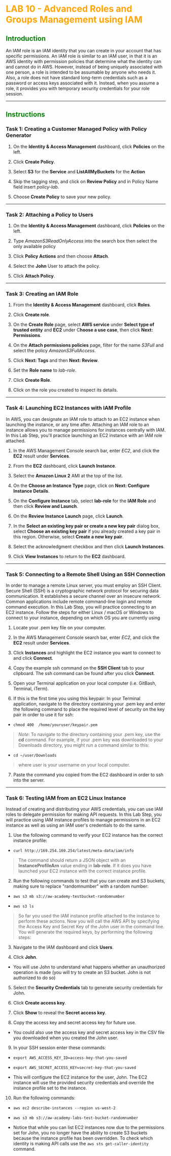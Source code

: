 # <span style="color:orange">LAB 10 - Advanced Roles and Groups Management using IAM</span>

## <span style="color:green">Introduction</span>

An IAM role is an IAM identity that you can create in your account that has specific permissions. An IAM role is similar to an IAM user, in that it is an AWS identity with permission policies that determine what the identity can and cannot do in AWS. However, instead of being uniquely associated with one person, a role is intended to be assumable by anyone who needs it. Also, a role does not have standard long-term credentials such as a password or access keys associated with it. Instead, when you assume a role, it provides you with temporary security credentials for your role session.

---

## <span style="color:green">Instructions</span>

### Task 1: Creating a Customer Managed Policy with Policy Generator

1. On the **Identity & Access Management** dashboard, click **Policies** on the left.

2. Click **Create Policy**.

3. Select **S3** for the **Service** and **ListAllMyBuckets** for the **Action**

4. Skip the tagging step, and click on **Review Policy** and in Policy Name field insert *policy-lab*.

5. Choose **Create Policy** to save your new policy.

---

### Task 2: Attaching a Policy to Users

1. On the **Identity & Access Management** dashboard, click **Policies** on the left.

2. Type *AmazonS3ReadOnlyAccess* into the search box then select the only available policy

3. Click **Policy Actions** and then choose **Attach**.

4. Select the **John** User to attach the policy.

5. Click **Attach Policy**.

---

### Task 3: Creating an IAM Role

1. From the **Identity & Access Management** dashboard, click **Roles**.

2. Click **Create role**.

3. On the **Create Role** page, select **AWS service** under **Select type of trusted entity** and **EC2** under C**hoose a use case**, then click **Next: Permissions**.

4. On the **Attach permissions policies** page, filter for the name *S3Full* and select the policy *AmazonS3FullAccess*.

5. Click **Next: Tags** and then **Next: Review**.

6. Set the **Role name** to *lab-role*.

7. Click **Create Role**.

8. Click on the role you created to inspect its details.

---

### Task 4: Launching EC2 Instances with IAM Profile

In AWS, you can designate an IAM role to attach to an EC2 instance when launching the instance, or any time after. Attaching an IAM role to an instance allows you to manage permissions for instances centrally with IAM. In this Lab Step, you'll practice launching an EC2 instance with an IAM role attached.

1. In the AWS Management Console search bar, enter *EC2*, and click the **EC2** result under **Services**.

2. From the **EC2** dashboard, click **Launch Instance**.

3. Select the **Amazon Linux 2** AMI at the top of the list.

4. On the **Choose an Instance Type** page, click on **Next: Configure Instance Details**.

5. On the **Configure Instance** tab, select **lab-role** for the **IAM Role** and then click **Review and Launch**.

6. On the **Review Instance Launch** page, click **Launch**.

7. In the **Select an existing key pair or create a new key pair** dialog box, select **Choose an existing key pair** if you already created a key pair in this region. Otherwise, select **Create a new key pair**. 

8. Select the acknowledgment checkbox and then click **Launch Instances**.

9. Click **View Instances** to return to the **EC2** dashboard.

---

### Task 5: Connecting to a Remote Shell Using an SSH Connection

In order to manage a remote Linux server, you must employ an SSH Client. Secure Shell (SSH) is a cryptographic network protocol for securing data communication. It establishes a secure channel over an insecure network. Common applications include remote command-line login and remote command execution. In this Lab Step, you will practice connecting to an EC2 instance. Follow the steps for either Linux / macOS or Windows to connect to your instance, depending on which OS you are currently using

1. Locate your .pem key file on your computer. 

2. In the AWS Management Console search bar, enter *EC2*, and click the **EC2** result under **Services**.

3. Click **Instances** and highlight the EC2 instance you want to connect to and click **Connect**.

4. Copy the example ssh command on the **SSH Client** tab to your clipboard. The ssh command can be found after you click **Connect**.

5. Open your Terminal application on your local computer (i.e. GitBash, Terminal, iTerm).

6. If this is the first time you using this keypair: In your Terminal application, navigate to the directory containing your .pem key and enter the following command to place the required level of security on the key pair in order to use it for ssh: 

  * `chmod 400  /home/youruser/keypair.pem`

> *Note*: To navigate to the directory containing your .pem key, use the **cd** command. For example, if your .pem key was downloaded to your Downloads directory, you might run a command similar to this:

  * `cd ~/user/Downloads`

> where user is your username on your local computer. 

7.  Paste the command you copied from the EC2 dashboard in order to ssh into the server.

---

### Task 6: Testing IAM from an EC2 Linux Instance

Instead of creating and distributing your AWS credentials,  you can use IAM roles to delegate permission for making API requests. In this Lab Step, you will practice using IAM instance profiles to manage permissions in an EC2 instance as well as using an IAM user's credentials to do the same.

1. Use the following command to verify your EC2 instance has the correct instance profile:

  * `curl http://169.254.169.254/latest/meta-data/iam/info`

  > The command should return a JSON object with an **InstanceProfileArn** value ending in **lab-role**. If it does you have launched your EC2 instance with the correct instance profile.

2. Run the following commands to test that you can create and S3 buckets, making sure to replace "randomnumber" with a random number:

  * `aws s3 mb s3://aw-academy-testbucket-randomnumber`

  * `aws s3 ls`

> So far you used the IAM instance profile attached to the instance to perform these actions. Now you will call the AWS API by specifying the Access Key and Secret Key of the John user in the command line. You will generate the required keys, by performing the following steps:

3. Navigate to the IAM dashboard and click **Users**.

4. Click **John**.

  * You will use John to understand what happens whether an unauthorized operation is made (you will try to create an S3 bucket. John is not authorized to do so)

5. Select the **Security Credentials** tab to generate security credentials for John.

6. Click **Create access key**.

7. Click **Show** to reveal the **Secret access key**.

8. Copy the access key and secret access key for future use.

  * You could also use the access key and secret access key in the CSV file you downloaded when you created the John user.

9. In your SSH session enter these commands:

  * `export AWS_ACCESS_KEY_ID=access-key-that-you-saved`
  * `export AWS_SECRET_ACCESS_KEY=secret-key-that-you-saved`

  * This will configure the EC2 instance for the user, John. The EC2 instance will use the provided security credentials and override the instance profile set to the instance.

10. Run the following commands: 

  * `aws ec2 describe-instances --region us-west-2`
  * `aws s3 mb s3://aw-academy-labs-test-bucket-randomnumber`

  * Notice that while you can list EC2 instances now due to the permissions set for John, you no longer have the ability to create S3 buckets because the instance profile has been overridden. To check which identity is making API calls use the `aws sts get-caller-identity` command.
